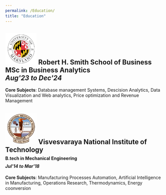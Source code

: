 ```yaml
---
permalink: /Education/
title: "Education"
---
```


<img src="/assets/images/UMD.png" alt="UMD logo" width="100" height="100">  **Robert H. Smith School of Business**<br>
MSc in Business Analytics  
*Aug'23 to Dec'24*
--------------------------------------------------------------------------------------------------------  
  **Core Subjects**: Database management Systems, Descision Analytics, Data Visualization and Web analytics, Price optimization and Revenue Management
</span>
      
<img src="/assets/images/VNIT.png" alt="UMD logo" width="100" height="100">  **Visvesvaraya National Institute of Technology**<br>
<span style="font-size:14px">B.tech in Mechanical Engineering  
*Jul'14 to Mar'18*
--------------------------------------------------------------------------------------------------------  
  **Core Subjects**: Manufacturing Processes Automation, Artificial Intelligence in Manufacturing, Operations Research, Thermodynamics, Energy coonversion
</span>
